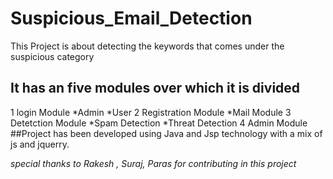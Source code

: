 # Suspicious_Email_Detection
This Project is about detecting the keywords that comes under the suspicious category
## It has an five modules over which it is divided
  1 login Module
    *Admin
    *User
  2 Registration Module
    *Mail Module
  3 Detetction Module
    *Spam Detection
    *Threat Detection
  4 Admin Module
  ##Project has been developed using Java and Jsp technology with a mix of js and jquerry.
  
  
  _special thanks to Rakesh , Suraj, Paras for contributing in this project_
   
   


